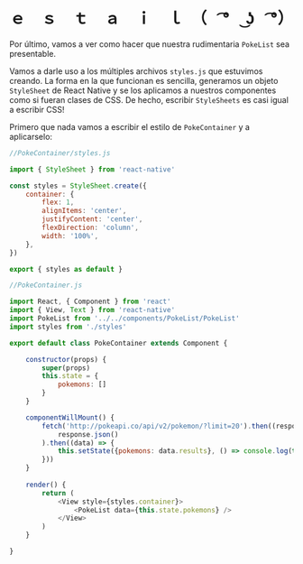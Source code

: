 # ｅ　ｓ　ｔ　ａ　ｉ　ｌ　（　͡°　͜ʖ　͡°）

Por último, vamos a ver como hacer que nuestra rudimentaria `PokeList` sea presentable.

Vamos a darle uso a los múltiples archivos `styles.js` que estuvimos creando. La forma en la que funcionan es sencilla, generamos un objeto `StyleSheet` de React Native y se los aplicamos a nuestros componentes como si fueran clases de CSS. De hecho, escribir `StyleSheets` es casi igual a escribir CSS!

Primero que nada vamos a escribir el estilo de `PokeContainer` y a aplicarselo:

```js
//PokeContainer/styles.js

import { StyleSheet } from 'react-native'

const styles = StyleSheet.create({
    container: {
        flex: 1,
        alignItems: 'center',
        justifyContent: 'center',
        flexDirection: 'column',
        width: '100%',
    },
})

export { styles as default }
```

```js
//PokeContainer.js

import React, { Component } from 'react'
import { View, Text } from 'react-native'
import PokeList from '../../components/PokeList/PokeList'
import styles from './styles'

export default class PokeContainer extends Component {

    constructor(props) {
        super(props)
        this.state = {
            pokemons: []
        }
    }

    componentWillMount() {
        fetch('http://pokeapi.co/api/v2/pokemon/?limit=20').then((response) => (
            response.json()
        ).then((data) => {
            this.setState({pokemons: data.results}, () => console.log(this.state))
        }))
    }
  
    render() {
        return (
            <View style={styles.container}>
                <PokeList data={this.state.pokemons} />
            </View>
        )
    }

}
```





